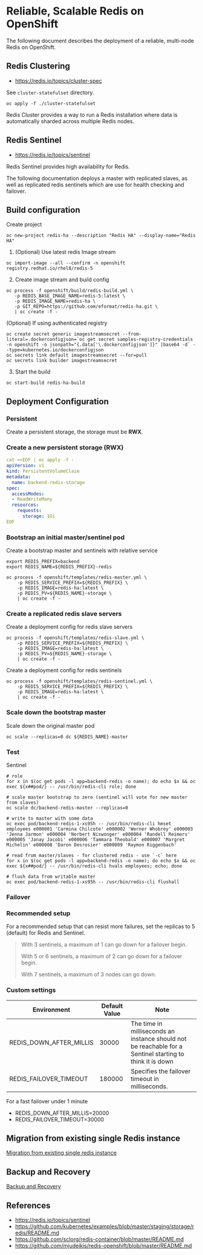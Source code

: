# Reliable, Scalable Redis on OpenShift

The following document describes the deployment of a reliable, multi-node Redis on OpenShift.

## Redis Clustering

- https://redis.io/topics/cluster-spec

See `cluster-statefulset` directory.

```
oc apply -f ./cluster-statefulset
```

Redis Cluster provides a way to run a Redis installation where data is automatically sharded across multiple Redis nodes.

## Redis Sentinel

- https://redis.io/topics/sentinel

Redis Sentinel provides high availability for Redis.

The following documentation deploys a master with replicated slaves, as well as replicated redis sentinels which are use for health checking and failover.

## Build configuration

Create project
```
oc new-project redis-ha --description "Redis HA" --display-name="Redis HA"
```

1. (Optional) Use latest redis Image stream

```
oc import-image --all --confirm -n openshift registry.redhat.io/rhel8/redis-5
```

2. Create image stream and build config

```
oc process -f openshift/build/redis-build.yml \
   -p REDIS_BASE_IMAGE_NAME=redis-5:latest \
   -p REDIS_IMAGE_NAME=redis-ha \
   -p GIT_REPO=https://github.com/eformat/redis-ha.git \
   | oc create -f -
```

(Optional) If using authenticated registry
```
oc create secret generic imagestreamsecret --from-literal=.dockerconfigjson=`oc get secret samples-registry-credentials -n openshift -o jsonpath="{.data['\.dockerconfigjson']}" |base64 -d` --type=kubernetes.io/dockerconfigjson
oc secrets link default imagestreamsecret --for=pull
oc secrets link builder imagestreamsecret
```

3. Start the build

```
oc start-build redis-ha-build
```

## Deployment Configuration

### Persistent

Create a persistent storage, the storage must be **RWX**.

### Create a new persistent storage (RWX)

```yml
cat <<EOF | oc apply -f -
apiVersion: v1
kind: PersistentVolumeClaim
metadata:
  name: backend-redis-storage
spec:
  accessModes:
  - ReadWriteMany
  resources:
    requests:
      storage: 1Gi
EOF
```

### Bootstrap an initial master/sentinel pod

Create a bootstrap master and sentinels with relative service
```
export REDIS_PREFIX=backend
export REDIS_NAME=${REDIS_PREFIX}-redis

oc process -f openshift/templates/redis-master.yml \
    -p REDIS_SERVICE_PREFIX=${REDIS_PREFIX} \
    -p REDIS_IMAGE=redis-ha:latest \
    -p REDIS_PV=${REDIS_NAME}-storage \
    | oc create -f -
```

### Create a replicated redis slave servers

Create a deployment config for redis slave servers
```
oc process -f openshift/templates/redis-slave.yml \
    -p REDIS_SERVICE_PREFIX=${REDIS_PREFIX} \
    -p REDIS_IMAGE=redis-ha:latest \
    -p REDIS_PV=${REDIS_NAME}-storage \
    | oc create -f -
```

Create a deployment config for redis sentinels
```
oc process -f openshift/templates/redis-sentinel.yml \
    -p REDIS_SERVICE_PREFIX=${REDIS_PREFIX} \
    -p REDIS_IMAGE=redis-ha:latest \
    | oc create -f -
```

### Scale down the bootstrap master

Scale down the original master pod

```
oc scale --replicas=0 dc ${REDIS_NAME}-master
```

### Test

Sentinel
```
# role
for x in $(oc get pods -l app=backend-redis -o name); do echo $x && oc exec ${x##pod/} -- /usr/bin/redis-cli role; done

# scale master bootstrap to zero (sentinel will vote for new master from slaves)
oc scale dc/backend-redis-master --replicas=0

# write to master with some data
oc exec pod/backend-redis-1-xs95h -- /usr/bin/redis-cli hmset employees e000001 'Carmina Chilcote' e000002 'Werner Whobrey' e000003 'Jenna Jarmon' e000004 'Norbert Niswonger' e000004 'Randell Reimers' e000005 'Janay Jacobi' e000006 'Tammara Theobald' e000007 'Margret Michelin' e000008 'Daron Desrosier' e000009 'Raymon Riggenbach'

# read from master/slaves - for clustered redis - use `-c` here
for x in $(oc get pods -l app=backend-redis -o name); do echo $x && oc exec ${x##pod/} -- /usr/bin/redis-cli hvals employees; echo; done

# flush data from writable master
oc exec pod/backend-redis-1-xs95h -- /usr/bin/redis-cli flushall
```

### Failover

### Recommended setup

For a recommended setup that can resist more failures, set the replicas to 5 (default) for Redis and Sentinel.

>
> With 3 sentinels, a maximum of 1 can go down for a failover begin.
>
> With 5 or 6 sentinels, a maximum of 2 can go down for a failover begin.
>
> With 7 sentinels, a maximum of 3 nodes can go down.
>

### Custom settings

|       Environment         |  Default Value   | Note                                                                                                      | 
| ------------------------- | ---------------- | --------------------------------------------------------------------------------------------------------- |
| REDIS_DOWN_AFTER_MILLIS   | 30000            | The time in milliseconds an instance should not be reachable for a Sentinel starting to think it is down  |    
| REDIS_FAILOVER_TIMEOUT    | 180000           | Specifies the failover timeout in milliseconds.                                                           |

For a fast failover under 1 minute

* REDIS_DOWN_AFTER_MILLIS=20000
* REDIS_FAILOVER_TIMEOUT=30000

## Migration from existing single Redis instance

[Migration from existing single redis instance](./management/migrate/README.md)

## Backup and Recovery

[Backup and Recovery](./management/backup/README.md)

## References

* https://redis.io/topics/sentinel
* https://github.com/kubernetes/examples/blob/master/staging/storage/redis/README.md
* https://github.com/sclorg/redis-container/blob/master/README.md
* https://github.com/mjudeikis/redis-openshift/blob/master/README.md
